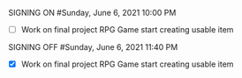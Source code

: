 SIGNING ON
#Sunday, June 6, 2021 10:00 PM
- [ ] Work on final project RPG Game start creating usable item



SIGNING OFF
#Sunday, June 6, 2021 11:40 PM
- [x] Work on final project RPG Game start creating usable item